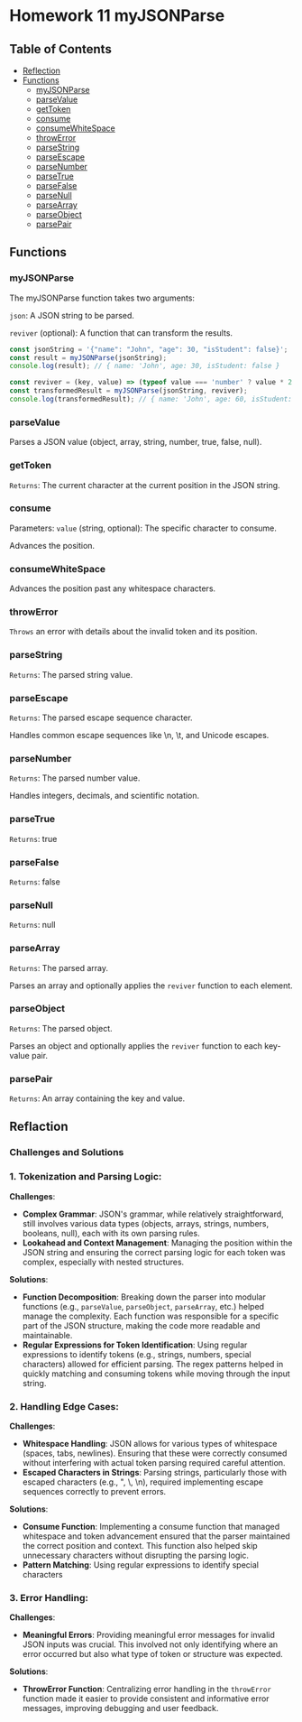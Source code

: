 # Homework 11 myJSONParse

## Table of Contents

- [Reflection](#reflaction)
- [Functions](#functions)
  - [myJSONParse](#myjsonparse)
  - [parseValue](#parsevalue)
  - [getToken](#gettoken)
  - [consume](#consume)
  - [consumeWhiteSpace](#consumewhitespace)
  - [throwError](#throwerror)
  - [parseString](#parsestring)
  - [parseEscape](#parseescape)
  - [parseNumber](#parsenumber)
  - [parseTrue](#parsetrue)
  - [parseFalse](#parsefalse)
  - [parseNull](#parsenull)
  - [parseArray](#parsearray)
  - [parseObject](#parseobject)
  - [parsePair](#parsepair)

## Functions

### myJSONParse

The myJSONParse function takes two arguments:

`json`: A JSON string to be parsed.

`reviver` (optional): A function that can transform the results.

```JavaScript
const jsonString = '{"name": "John", "age": 30, "isStudent": false}';
const result = myJSONParse(jsonString);
console.log(result); // { name: 'John', age: 30, isStudent: false }

const reviver = (key, value) => (typeof value === 'number' ? value * 2 : value);
const transformedResult = myJSONParse(jsonString, reviver);
console.log(transformedResult); // { name: 'John', age: 60, isStudent: false }
```

### parseValue

Parses a JSON value (object, array, string, number, true, false, null).

### getToken

`Returns`: The current character at the current position in the JSON string.

### consume

Parameters:
`value` (string, optional): The specific character to consume.

Advances the position.

### consumeWhiteSpace

Advances the position past any whitespace characters.

### throwError

`Throws` an error with details about the invalid token and its position.

### parseString

`Returns`: The parsed string value.

### parseEscape

`Returns`: The parsed escape sequence character.

Handles common escape sequences like \n, \t, and Unicode escapes.

### parseNumber

`Returns`: The parsed number value.

Handles integers, decimals, and scientific notation.

### parseTrue

`Returns`: true

### parseFalse

`Returns`: false

### parseNull

`Returns`: null

### parseArray

`Returns`: The parsed array.

Parses an array and optionally applies the `reviver` function to each element.

### parseObject

`Returns`: The parsed object.

Parses an object and optionally applies the `reviver` function to each key-value pair.

### parsePair

`Returns`: An array containing the key and value.

## Reflaction

### Challenges and Solutions

### 1. **Tokenization and Parsing Logic**:

**Challenges**:

- **Complex Grammar**: JSON's grammar, while relatively straightforward, still involves various data types (objects, arrays, strings, numbers, booleans, null), each with its own parsing rules.
- **Lookahead and Context Management**: Managing the position within the JSON string and ensuring the correct parsing logic for each token was complex, especially with nested structures.

**Solutions**:

- **Function Decomposition**: Breaking down the parser into modular functions (e.g., `parseValue`, `parseObject`, `parseArray`, etc.) helped manage the complexity. Each function was responsible for a specific part of the JSON structure, making the code more readable and maintainable.
- **Regular Expressions for Token Identification**: Using regular expressions to identify tokens (e.g., strings, numbers, special characters) allowed for efficient parsing. The regex patterns helped in quickly matching and consuming tokens while moving through the input string.

### 2. **Handling Edge Cases**:

**Challenges**:

- **Whitespace Handling**: JSON allows for various types of whitespace (spaces, tabs, newlines). Ensuring that these were correctly consumed without interfering with actual token parsing required careful attention.
- **Escaped Characters in Strings**: Parsing strings, particularly those with escaped characters (e.g., \", \\, \n), required implementing escape sequences correctly to prevent errors.

**Solutions**:

- **Consume Function**: Implementing a consume function that managed whitespace and token advancement ensured that the parser maintained the correct position and context. This function also helped skip unnecessary characters without disrupting the parsing logic.
- **Pattern Matching**: Using regular expressions to identify special characters

### 3. **Error Handling**:

**Challenges**:

- **Meaningful Errors**: Providing meaningful error messages for invalid JSON inputs was crucial. This involved not only identifying where an error occurred but also what type of token or structure was expected.

**Solutions**:

- **ThrowError Function**: Centralizing error handling in the `throwError` function made it easier to provide consistent and informative error messages, improving debugging and user feedback.
